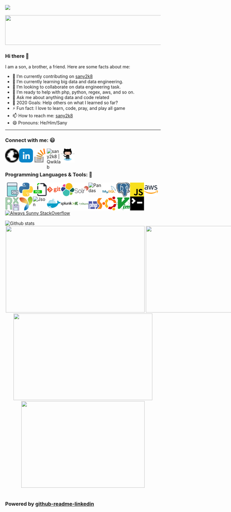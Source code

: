 
[![](https://i.pinimg.com/originals/54/00/af/5400af2f3c9c08f5c2ddc97e14937a02.gif)](https://stackoverflow.com/users/story/1138192)

<img src="https://sany-github-linkedin.vercel.app/user?username=md-sany-ahmed-9ab00745" width="860" height="96" />

### Hi there 👋

I am a son, a brother, a friend. Here are some facts about me:

- 🔭 I’m currently contributing on [sany2k8][profile]
- 🌱 I’m currently learning big data and data engineering.
- 👯 I’m looking to collaborate on data engineering task.
- 🤔 I’m ready to help with php, python, regex, aws, and so on.
- 💬 Ask me about anything data and code related
- 🥅 2020 Goals: Help others on what I learned so far?
- ⚡ Fun fact: I love to learn, code, pray, and play all game
- 📫 How to reach me: [sany2k8][profile]
- 😄 Pronouns: He/Him/Sany

---


### Connect with me: :smiley:

[<img align="left" alt="sany2k8.com" width="45px" src="https://raw.githubusercontent.com/iconic/open-iconic/master/svg/globe.svg" />][website]
[<img align="left" alt="sany2k8 | LinkedIn" width="45px" src="https://raw.githubusercontent.com/sany2k8/sany2k8/master/images/linkedin.png" />][linkedin]
[<img align="left" alt="sany2k8 | Stackoverflow" width="45px" src="https://raw.githubusercontent.com/sany2k8/sany2k8/master/images/stackoverflow.png" />][activity]
[<img align="left" alt="sany2k8 | Qwiklab" width="45px" src="https://cdn.jsdelivr.net/npm/simple-icons@3.4.0/icons/google.svg" />][quicklab]
[<img align="left" alt="sany2k8 | Github" width="45px" src="https://raw.githubusercontent.com/sany2k8/sany2k8/master/images/github.png" />][github]

<br/> <br/> <br/>


### Programming Languages & Tools: :rocket:

[<img align="left" alt="PHP" width="45px" src="https://raw.githubusercontent.com/sany2k8/sany2k8/master/images/php.png" />][phptag]
[<img align="left" alt="Python" width="45px" src="https://raw.githubusercontent.com/sany2k8/sany2k8/master/images/python.png" />][pythontag]
[<img align="left" alt="SQL" width="45px" src="https://raw.githubusercontent.com/sany2k8/sany2k8/master/images/sql.png" />][sqltag]
[<img align="left" alt="Git" width="45px" src="https://raw.githubusercontent.com/sany2k8/sany2k8/master/images/git.png" />][gittag]
[<img align="left" alt="Elasticsearch" width="45px" src="https://raw.githubusercontent.com/sany2k8/sany2k8/master/images/elasticsearch.png" />][elasticsearch]
[<img align="left" alt="Solr" width="45px" src="https://raw.githubusercontent.com/sany2k8/sany2k8/master/images/solr.png" />][solr]
[<img align="left" alt="Pandas" width="45px" src="https://upload.wikimedia.org/wikipedia/commons/thumb/e/ed/Pandas_logo.svg/1200px-Pandas_logo.svg.png"/>][pandas]
[<img align="left" alt="MySQL" width="45px" src="https://raw.githubusercontent.com/sany2k8/sany2k8/master/images/mysql.png" />][mysqltag]
[<img align="left" alt="PostGreSql" width="45px" src="https://raw.githubusercontent.com/sany2k8/sany2k8/master/images/postgresql.png" />][postgrestag]
[<img align="left" alt="JavaScript" width="45px" src="https://raw.githubusercontent.com/sany2k8/sany2k8/master/images/javascript.png" />][jstag]
[<img align="left" alt="PostGreSql" width="45px" src="https://raw.githubusercontent.com/sany2k8/sany2k8/master/images/aws.png" />][awstag]
[<img align="left" alt="Regex" width="45px" src="https://raw.githubusercontent.com/sany2k8/sany2k8/master/images/regex.jpeg"/>][regex]
[<img align="left" alt="Yii" width="45px" src="https://raw.githubusercontent.com/sany2k8/sany2k8/master/images/yii.png"/>][yii] 
[<img align="left" alt="Json" width="45px" src="https://img.icons8.com/nolan/64/json.png"/>][json]
[<img align="left" alt="Docker" width="45px" src="https://raw.githubusercontent.com/sany2k8/sany2k8/master/images/docker.png"/>][docker]
[<img align="left" alt="Splunk" width="45px" src="https://raw.githubusercontent.com/sany2k8/sany2k8/master/images/splunk.png"/>][splunk]
[<img align="left" alt="PyCharm" width="45px" src="https://raw.githubusercontent.com/sany2k8/sany2k8/master/images/pycharm.png"/>][pycharm]
[<img align="left" alt="PhpStorm" width="45px" src="https://raw.githubusercontent.com/sany2k8/sany2k8/master/images/phpstorm.png"/>][phpstorm]
[<img align="left" alt="Ubuntu" width="45px" src="https://raw.githubusercontent.com/sany2k8/sany2k8/master/images/ubuntu.png"/>][ubuntu]
[<img align="left" alt="Vim" width="45px" src="https://raw.githubusercontent.com/sany2k8/sany2k8/master/images/vim.png"/>][vim]
[<img align="left" alt="Terminal" width="45px" src="https://raw.githubusercontent.com/sany2k8/sany2k8/master/images/terminal.png"/>][terminal]


<br/> <br/> <br/> <br/>

[![Always Sunny StackOverflow](https://github-readme-stackoverflow.vercel.app/?userID=1138192)](https://stackoverflow.com/users/1138192/always-sunny)


<img align="center" src="https://github-readme-stats.vercel.app/api?username=sany2k8&show_icons=true&theme=radical&line_height=21" alt="Github stats"/>

<br>
<div align="center" style="width:858px;">
  <img src="https://sany-github-linkedin.vercel.app/experience?username=md-sany-ahmed-9ab00745&limit=10" width="450" height="280" />
  <img src="https://sany-github-linkedin.vercel.app/skills?username=md-sany-ahmed-9ab00745&limit=7" width="400" height="280" />
</div>
<div align="center" width="858">
   <img src="https://sany-github-linkedin.vercel.app/education?username=md-sany-ahmed-9ab00745&limit=10" width="450" height="280" />
   <img src="https://sany-github-linkedin.vercel.app/languages?username=md-sany-ahmed-9ab00745" width="400" height="280" />
</div>
<br>

### Powered by [github-readme-linkedin](https://github.com/sany2k8/github-readme-linkedin)<h2>


[profile]: https://stackoverflow.com/users/1138192/always-sunny?tab=profile
[website]: https://stackoverflow.com/users/story/1138192
[activity]: https://stackoverflow.com/users/1138192/always-sunny?tab=topactivity
[quicklab]: https://www.qwiklabs.com/public_profiles/df9e282a-1e18-4aca-b807-68a66d150f41
[twitter]: https://twitter.com/MdSany2k8
[youtube]: https://youtube.com/sany2k8
[instagram]: https://instagram.com/sany2k8
[linkedin]: https://www.linkedin.com/in/md-sany-ahmed-9ab00745
[github]: https://github.com/sany2k8
[phptag]: https://stackoverflow.com/search?q=user:1138192+[php]
[sqltag]: https://stackoverflow.com/search?q=user:1138192+[sql]
[gittag]: https://stackoverflow.com/search?q=user:1138192+[git]
[mysqltag]: https://stackoverflow.com/search?q=user:1138192+[mysql]
[postgrestag]: https://stackoverflow.com/search?q=user:1138192+[postgres]
[jstag]: https://stackoverflow.com/search?q=user:1138192+[js]
[pythontag]: https://stackoverflow.com/search?q=user:1138192+[python]
[awstag]: https://stackoverflow.com/search?q=user:1138192+[aws]
[regex]: https://stackoverflow.com/search?q=user:1138192+[regex]
[splunk]: https://stackoverflow.com/search?q=user:1138192+[splunk]
[elasticsearch]: https://stackoverflow.com/search?q=user:1138192+[elasticsearch]
[solr]: https://stackoverflow.com/search?q=user:1138192+[solr]
[json]: https://stackoverflow.com/search?q=user:1138192+[json]
[pandas]: https://stackoverflow.com/search?q=user:1138192+[pandas]
[pycharm]: https://stackoverflow.com/search?q=user:1138192+[github]
[docker]: https://stackoverflow.com/search?q=user:1138192+[docker]
[ubuntu]: https://stackoverflow.com/search?q=user:1138192+[ubuntu]
[phpstorm]: https://stackoverflow.com/search?q=user:1138192+[phpstorm]
[yii]: https://stackoverflow.com/search?q=user:1138192+[yii]
[vim]: https://stackoverflow.com/search?q=user:1138192+[vim]
[terminal]: https://stackoverflow.com/search?q=user:1138192+[bash]
